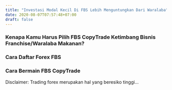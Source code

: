 ```yaml
---
title: "Investasi Modal Kecil Di FBS Lebih Menguntungkan Dari Waralaba"
date: 2020-08-07T07:57:48+07:00
draft: false
---
```


### Kenapa Kamu Harus Pilih FBS CopyTrade Ketimbang Bisnis Franchise/Waralaba Makanan?

### Cara Daftar Forex FBS

### Cara Bermain FBS CopyTrade 

Disclaimer: Trading forex merupakan hal yang beresiko tinggi...